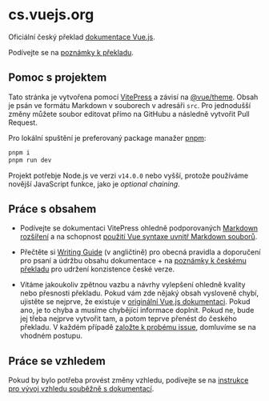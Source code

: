 # cs.vuejs.org

Oficiální český překlad [dokumentace Vue.js](https://vuejs.org/).

Podívejte se na [poznámky k překladu](https://github.com/vuejs-translations/docs-cs/blob/main/src/about/cs.md).

## Pomoc s projektem

Tato stránka je vytvořena pomocí [VitePress](https://github.com/vuejs/vitepress) a závisí na [@vue/theme](https://github.com/vuejs/vue-theme). Obsah je psán ve formátu Markdown v souborech v adresáři `src`. Pro jednodušší změny můžete soubor editovat přímo na GitHubu a následně vytvořit Pull Request.

Pro lokální spuštění je preferovaný package manažer [pnpm](https://pnpm.io/):

```bash
pnpm i
pnpm run dev
```

Projekt potřebje Node.js ve verzi `v14.0.0` nebo vyšší, protože používáme novější JavaScript funkce, jako je _optional chaining_.

## Práce s obsahem

- Podívejte se dokumentaci VitePress ohledně podporovaných [Markdown rozšíření](https://vitepress.dev/guide/markdown) a na schopnost [použití Vue syntaxe uvnitř Markdown souborů](https://vitepress.dev/guide/using-vue).

- Přečtěte si [Writing Guide](https://github.com/vuejs-translations/docs-cs/blob/main/.github/contributing/writing-guide.md) (v angličtině) pro obecná pravidla a doporučení pro psaní a údržbu obsahu dokumentace + na [poznámky k českému překladu](https://github.com/vuejs-translations/docs-cs/blob/main/src/about/cs.md) pro udržení konzistence české verze.

- Vítáme jakoukoliv zpětnou vazbu a návrhy vylepšení ohledně kvality nebo přesnosti překladu. Pokud vám zde nějaký obsah vysloveně chybí, ujistěte se nejprve, že existuje v [originální Vue.js dokumentaci](https://vuejs.org/). Pokud ano, je to chyba a musíme chybějící informace doplnit. Pokud ne, bude jej třeba nejprve vytvořit tam, a potom teprve přenést do českého překladu. V každém případě [založte k probému issue](https://github.com/vuejs-translations/docs-cs/issues), domluvíme se na vhodném postupu.

## Práce se vzhledem

Pokud by bylo potřeba provést změny vzhledu, podívejte se na [instrukce pro vývoj vzhledu souběžně s dokumentací](https://github.com/vuejs/vue-theme#developing-with-real-content).
